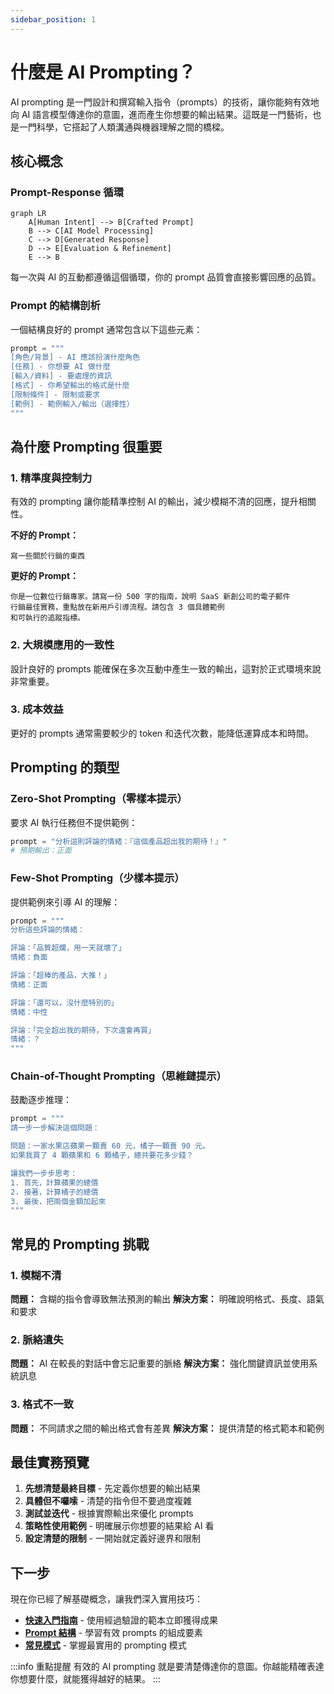 ```yaml
---
sidebar_position: 1
---
```


# 什麼是 AI Prompting？

AI prompting 是一門設計和撰寫輸入指令（prompts）的技術，讓你能夠有效地向 AI 語言模型傳達你的意圖，進而產生你想要的輸出結果。這既是一門藝術，也是一門科學，它搭起了人類溝通與機器理解之間的橋樑。

## 核心概念

### Prompt-Response 循環

```mermaid
graph LR
    A[Human Intent] --> B[Crafted Prompt]
    B --> C[AI Model Processing]
    C --> D[Generated Response]
    D --> E[Evaluation & Refinement]
    E --> B
```

每一次與 AI 的互動都遵循這個循環，你的 prompt 品質會直接影響回應的品質。

### Prompt 的結構剖析

一個結構良好的 prompt 通常包含以下這些元素：

```python
prompt = """
[角色/背景] - AI 應該扮演什麼角色
[任務] - 你想要 AI 做什麼
[輸入/資料] - 要處理的資訊
[格式] - 你希望輸出的格式是什麼
[限制條件] - 限制或要求
[範例] - 範例輸入/輸出（選擇性）
"""
```

## 為什麼 Prompting 很重要

### 1. 精準度與控制力
有效的 prompting 讓你能精準控制 AI 的輸出，減少模糊不清的回應，提升相關性。

**不好的 Prompt：**
```
寫一些關於行銷的東西
```

**更好的 Prompt：**
```
你是一位數位行銷專家。請寫一份 500 字的指南，說明 SaaS 新創公司的電子郵件
行銷最佳實務，重點放在新用戶引導流程。請包含 3 個具體範例
和可執行的追蹤指標。
```

### 2. 大規模應用的一致性
設計良好的 prompts 能確保在多次互動中產生一致的輸出，這對於正式環境來說非常重要。

### 3. 成本效益
更好的 prompts 通常需要較少的 token 和迭代次數，能降低運算成本和時間。

## Prompting 的類型

### Zero-Shot Prompting（零樣本提示）
要求 AI 執行任務但不提供範例：

```python
prompt = "分析這則評論的情緒：『這個產品超出我的期待！』"
# 預期輸出：正面
```

### Few-Shot Prompting（少樣本提示）
提供範例來引導 AI 的理解：

```python
prompt = """
分析這些評論的情緒：

評論：「品質超爛，用一天就壞了」
情緒：負面

評論：「超棒的產品，大推！」
情緒：正面

評論：「還可以，沒什麼特別的」
情緒：中性

評論：「完全超出我的期待，下次還會再買」
情緒：？
"""
```

### Chain-of-Thought Prompting（思維鏈提示）
鼓勵逐步推理：

```python
prompt = """
請一步一步解決這個問題：

問題：一家水果店蘋果一顆賣 60 元，橘子一顆賣 90 元。
如果我買了 4 顆蘋果和 6 顆橘子，總共要花多少錢？

讓我們一步步思考：
1. 首先，計算蘋果的總價
2. 接著，計算橘子的總價
3. 最後，把兩個金額加起來
"""
```

## 常見的 Prompting 挑戰

### 1. 模糊不清
**問題：** 含糊的指令會導致無法預測的輸出
**解決方案：** 明確說明格式、長度、語氣和要求

### 2. 脈絡遺失
**問題：** AI 在較長的對話中會忘記重要的脈絡
**解決方案：** 強化關鍵資訊並使用系統訊息

### 3. 格式不一致
**問題：** 不同請求之間的輸出格式會有差異
**解決方案：** 提供清楚的格式範本和範例

## 最佳實務預覽

1. **先想清楚最終目標** - 先定義你想要的輸出結果
2. **具體但不囉嗦** - 清楚的指令但不要過度複雜
3. **測試並迭代** - 根據實際輸出來優化 prompts
4. **策略性使用範例** - 明確展示你想要的結果給 AI 看
5. **設定清楚的限制** - 一開始就定義好邊界和限制

## 下一步

現在你已經了解基礎概念，讓我們深入實用技巧：

- **[快速入門指南](./quick-start)** - 使用經過驗證的範本立即獲得成果
- **[Prompt 結構](./prompt-structure)** - 學習有效 prompts 的組成要素
- **[常見模式](./common-patterns)** - 掌握最實用的 prompting 模式

:::info 重點提醒
有效的 AI prompting 就是要清楚傳達你的意圖。你越能精確表達你想要什麼，就能獲得越好的結果。
:::